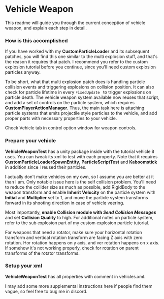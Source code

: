 # Vehicle Weapon

This readme will guide you through the current conception of vehicle weapon, and explain each step in detail.

### How is this accomplished

If you have worked with my **CustomParticleLoader** and its subsequent patches, you will find this one similar to the multi explosion stuff, and that's the reason it requires that patch. I recommend you refer to the custom explosion tutorial before you continue, since you'll need custom explosion particles anyway.

To be short, what that multi explosion patch does is handling particle collision events and triggering explosions on collision position. It can also check for particle lifetime in every `FixedUpdate ` to trigger explosions on particle death. The vehicle weapon system available now reuses that script, and add a set of controls on the particle system, which requires **CustomPlayerActionManager**. Thus, the main task here is attaching particle systems that emits projectile style particles to the vehicle, and add proper parts with necessary properties to your vehicle.

Check Vehicle tab in control option window for weapon controls.
### Prepare your vehicle

**VehicleWeaponTest** has a unity package inside with the tutorial vehicle it uses. You can tweak its xml to test with each property. Note that it requires **CustomParticleLoaderSpawnEntity**, **ParticleScriptTest** and **Kaboomstick** in addition since I reused their particles.

I actually don't make vehicles on my own, so I assume you are better at it than I am. Only notable issue here is the self collision problem. You'll need to reduce the collider size as much as possible, add RigidBody to the weapon transform and enable **Inherit Velocity** on the particle system with **Initial** and **Multiplier** set to 1, and move the particle system transforms forward in its shooting direction in case of vehicle veering.

Most importantly, **enable Collision module with *Send Collision Messages*** and set **Collision Quality** to high. For additional notes on particle system, refer to the sub explosion part of my custom explosion particle tutorial.

For weapons that need a rotator, make sure your horizontal rotation transform and vertical rotation transform are facing Z axis with zero rotation. Hor rotation happens on y axis, and ver rotation happens on x axis. If somehow it's not working properly, check for rotation on parent transforms of the rotator transforms.

### Setup your xml

**VehicleWeaponTest** has all properties with comment in vehicles.xml.

I may add some more supplemental instructions here if people find them vague, so feel free to bug me in discord.




